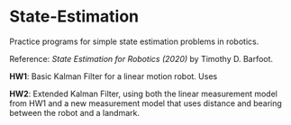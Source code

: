 # State-Estimation
Practice programs for simple state estimation problems in robotics.

Reference: *State Estimation for Robotics (2020)* by Timothy D. Barfoot.

__HW1__: Basic Kalman Filter for a linear motion robot. Uses 

__HW2__: Extended Kalman Filter, using both the linear measurement model from HW1 and a new measurement model that uses distance and bearing between the robot and a landmark.
